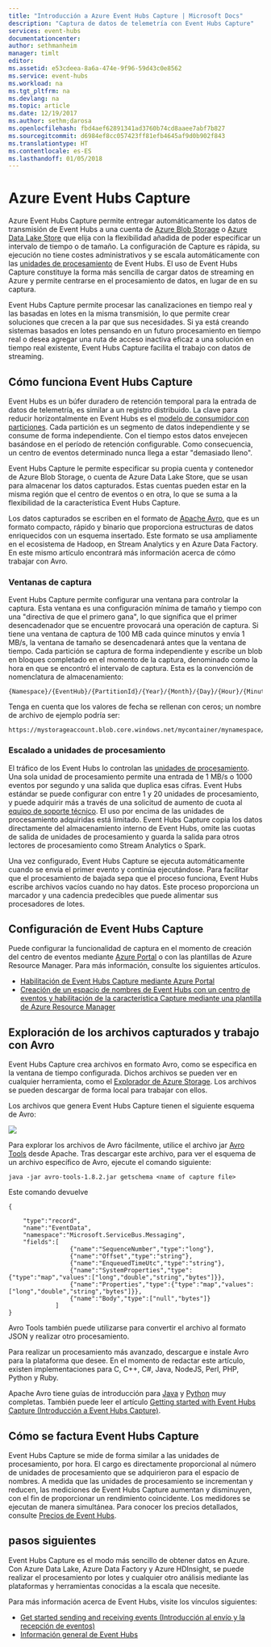 ```yaml
---
title: "Introducción a Azure Event Hubs Capture | Microsoft Docs"
description: "Captura de datos de telemetría con Event Hubs Capture"
services: event-hubs
documentationcenter: 
author: sethmanheim
manager: timlt
editor: 
ms.assetid: e53cdeea-8a6a-474e-9f96-59d43c0e8562
ms.service: event-hubs
ms.workload: na
ms.tgt_pltfrm: na
ms.devlang: na
ms.topic: article
ms.date: 12/19/2017
ms.author: sethm;darosa
ms.openlocfilehash: fbd4aef62891341ad3760b74cd8aaee7abf7b827
ms.sourcegitcommit: d6984ef8cc057423ff81efb4645af9d0b902f843
ms.translationtype: HT
ms.contentlocale: es-ES
ms.lasthandoff: 01/05/2018
---
```

# <a name="azure-event-hubs-capture"></a>Azure Event Hubs Capture

Azure Event Hubs Capture permite entregar automáticamente los datos de transmisión de Event Hubs a una cuenta de [Azure Blob Storage](https://azure.microsoft.com/services/storage/blobs/) o [Azure Data Lake Store](https://azure.microsoft.com/services/data-lake-store/) que elija con la flexibilidad añadida de poder especificar un intervalo de tiempo o de tamaño. La configuración de Capture es rápida, su ejecución no tiene costes administrativos y se escala automáticamente con las [unidades de procesamiento](event-hubs-features.md#capacity) de Event Hubs. El uso de Event Hubs Capture constituye la forma más sencilla de cargar datos de streaming en Azure y permite centrarse en el procesamiento de datos, en lugar de en su captura.

Event Hubs Capture permite procesar las canalizaciones en tiempo real y las basadas en lotes en la misma transmisión, lo que permite crear soluciones que crecen a la par que sus necesidades. Si ya está creando sistemas basados en lotes pensando en un futuro procesamiento en tiempo real o desea agregar una ruta de acceso inactiva eficaz a una solución en tiempo real existente, Event Hubs Capture facilita el trabajo con datos de streaming.

## <a name="how-event-hubs-capture-works"></a>Cómo funciona Event Hubs Capture

Event Hubs es un búfer duradero de retención temporal para la entrada de datos de telemetría, es similar a un registro distribuido. La clave para reducir horizontalmente en Event Hubs es el [modelo de consumidor con particiones](event-hubs-features.md#partitions). Cada partición es un segmento de datos independiente y se consume de forma independiente. Con el tiempo estos datos envejecen basándose en el período de retención configurable. Como consecuencia, un centro de eventos determinado nunca llega a estar "demasiado lleno".

Event Hubs Capture le permite especificar su propia cuenta y contenedor de Azure Blob Storage, o cuenta de Azure Data Lake Store, que se usan para almacenar los datos capturados. Estas cuentas pueden estar en la misma región que el centro de eventos o en otra, lo que se suma a la flexibilidad de la característica Event Hubs Capture.

Los datos capturados se escriben en el formato de [Apache Avro][Apache Avro], que es un formato compacto, rápido y binario que proporciona estructuras de datos enriquecidos con un esquema insertado. Este formato se usa ampliamente en el ecosistema de Hadoop, en Stream Analytics y en Azure Data Factory. En este mismo artículo encontrará más información acerca de cómo trabajar con Avro.

### <a name="capture-windowing"></a>Ventanas de captura

Event Hubs Capture permite configurar una ventana para controlar la captura. Esta ventana es una configuración mínima de tamaño y tiempo con una "directiva de que el primero gana", lo que significa que el primer desencadenador que se encuentre provocará una operación de captura. Si tiene una ventana de captura de 100 MB cada quince minutos y envía 1 MB/s, la ventana de tamaño se desencadenará antes que la ventana de tiempo. Cada partición se captura de forma independiente y escribe un blob en bloques completado en el momento de la captura, denominado como la hora en que se encontró el intervalo de captura. Esta es la convención de nomenclatura de almacenamiento:

```
{Namespace}/{EventHub}/{PartitionId}/{Year}/{Month}/{Day}/{Hour}/{Minute}/{Second}
```

Tenga en cuenta que los valores de fecha se rellenan con ceros; un nombre de archivo de ejemplo podría ser:

```
https://mystorageaccount.blob.core.windows.net/mycontainer/mynamespace/myeventhub/0/2017/12/08/03/03/17.avro
```

### <a name="scaling-to-throughput-units"></a>Escalado a unidades de procesamiento

El tráfico de los Event Hubs lo controlan las [unidades de procesamiento](event-hubs-features.md#capacity). Una sola unidad de procesamiento permite una entrada de 1 MB/s o 1000 eventos por segundo y una salida que duplica esas cifras. Event Hubs estándar se puede configurar con entre 1 y 20 unidades de procesamiento, y puede adquirir más a través de una solicitud de aumento de cuota al [equipo de soporte técnico][support request]. El uso por encima de las unidades de procesamiento adquiridas está limitado. Event Hubs Capture copia los datos directamente del almacenamiento interno de Event Hubs, omite las cuotas de salida de unidades de procesamiento y guarda la salida para otros lectores de procesamiento como Stream Analytics o Spark.

Una vez configurado, Event Hubs Capture se ejecuta automáticamente cuando se envía el primer evento y continúa ejecutándose. Para facilitar que el procesamiento de bajada sepa que el proceso funciona, Event Hubs escribe archivos vacíos cuando no hay datos. Este proceso proporciona un marcador y una cadencia predecibles que puede alimentar sus procesadores de lotes.

## <a name="setting-up-event-hubs-capture"></a>Configuración de Event Hubs Capture

Puede configurar la funcionalidad de captura en el momento de creación del centro de eventos mediante [Azure Portal](https://portal.azure.com) o con las plantillas de Azure Resource Manager. Para más información, consulte los siguientes artículos.

- [Habilitación de Event Hubs Capture mediante Azure Portal](event-hubs-capture-enable-through-portal.md)
- [Creación de un espacio de nombres de Event Hubs con un centro de eventos y habilitación de la característica Capture mediante una plantilla de Azure Resource Manager](event-hubs-resource-manager-namespace-event-hub-enable-capture.md)

## <a name="exploring-the-captured-files-and-working-with-avro"></a>Exploración de los archivos capturados y trabajo con Avro

Event Hubs Capture crea archivos en formato Avro, como se especifica en la ventana de tiempo configurada. Dichos archivos se pueden ver en cualquier herramienta, como el [Explorador de Azure Storage][Azure Storage Explorer]. Los archivos se pueden descargar de forma local para trabajar con ellos.

Los archivos que genera Event Hubs Capture tienen el siguiente esquema de Avro:

![][3]

Para explorar los archivos de Avro fácilmente, utilice el archivo jar [Avro Tools][Avro Tools] desde Apache. Tras descargar este archivo, para ver el esquema de un archivo específico de Avro, ejecute el comando siguiente:

```
java -jar avro-tools-1.8.2.jar getschema <name of capture file>
```

Este comando devuelve

```
{

    "type":"record",
    "name":"EventData",
    "namespace":"Microsoft.ServiceBus.Messaging",
    "fields":[
                 {"name":"SequenceNumber","type":"long"},
                 {"name":"Offset","type":"string"},
                 {"name":"EnqueuedTimeUtc","type":"string"},
                 {"name":"SystemProperties","type":{"type":"map","values":["long","double","string","bytes"]}},
                 {"name":"Properties","type":{"type":"map","values":["long","double","string","bytes"]}},
                 {"name":"Body","type":["null","bytes"]}
             ]
}
```

Avro Tools también puede utilizarse para convertir el archivo al formato JSON y realizar otro procesamiento.

Para realizar un procesamiento más avanzado, descargue e instale Avro para la plataforma que desee. En el momento de redactar este artículo, existen implementaciones para C, C++, C\#, Java, NodeJS, Perl, PHP, Python y Ruby.

Apache Avro tiene guías de introducción para [Java][Java] y [Python][Python] muy completas. También puede leer el artículo [Getting started with Event Hubs Capture (Introducción a Event Hubs Capture)](event-hubs-capture-python.md).

## <a name="how-event-hubs-capture-is-charged"></a>Cómo se factura Event Hubs Capture

Event Hubs Capture se mide de forma similar a las unidades de procesamiento, por hora. El cargo es directamente proporcional al número de unidades de procesamiento que se adquirieron para el espacio de nombres. A medida que las unidades de procesamiento se incrementan y reducen, las mediciones de Event Hubs Capture aumentan y disminuyen, con el fin de proporcionar un rendimiento coincidente. Los medidores se ejecutan de manera simultánea. Para conocer los precios detallados, consulte [Precios de Event Hubs](https://azure.microsoft.com/pricing/details/event-hubs/). 

## <a name="next-steps"></a>pasos siguientes

Event Hubs Capture es el modo más sencillo de obtener datos en Azure. Con Azure Data Lake, Azure Data Factory y Azure HDInsight, se puede realizar el procesamiento por lotes y cualquier otro análisis mediante las plataformas y herramientas conocidas a la escala que necesite.

Para más información acerca de Event Hubs, visite los vínculos siguientes:

* [Get started sending and receiving events (Introducción al envío y la recepción de eventos)](event-hubs-dotnet-framework-getstarted-send.md)
* [Información general de Event Hubs][Event Hubs overview]

[Apache Avro]: http://avro.apache.org/
[support request]: https://portal.azure.com/?#blade/Microsoft_Azure_Support/HelpAndSupportBlade
[Azure Storage Explorer]: http://azurestorageexplorer.codeplex.com/
[3]: ./media/event-hubs-capture-overview/event-hubs-capture3.png
[Avro Tools]: http://www-us.apache.org/dist/avro/avro-1.8.2/java/avro-tools-1.8.2.jar
[Java]: http://avro.apache.org/docs/current/gettingstartedjava.html
[Python]: http://avro.apache.org/docs/current/gettingstartedpython.html
[Event Hubs overview]: event-hubs-what-is-event-hubs.md
